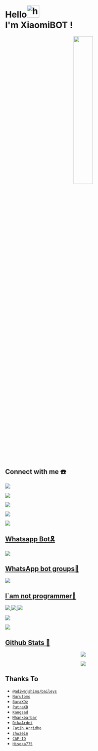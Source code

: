 # Hello<img src="https://user-images.githubusercontent.com/1303154/88677602-1635ba80-d120-11ea-84d8-d263ba5fc3c0.gif" width="40px" alt="hi"><br>I'm XiaomiBOT !</h1>

<p align="center">
	<img src="https://telegra.ph/file/849940251f9be6babd1ff.jpg" width="35%" style="margin-left: auto;margin-right: auto;display: block;">
</p>



## Connect with me ☎️

<p align="center">

  <a href="https://instagram.com/rangga_botz"><img src="https://img.shields.io/badge/Instagram-E4405F?style=for-the-badge&logo=instagram&logoColor=white"/> 

  <a href="https://wa.me/62857791505012"><img src="https://img.shields.io/badge/WhatsApp-25D366?style=for-the-badge&logo=whatsapp&logoColor=white" />

  <a href="https://t.me/XiaomiBOT"><img src="https://img.shields.io/badge/Telegram-%230088cc.svg?&style=for-the-badge&logo=telegram&logoColor=white" /> <br>

  <a href="https://youtube.com/channel/UCkiB1g5qA7xtd7AlXd46vcw"><img src="https://img.shields.io/badge/YouTube-XiaomiBOT-ff0000?style=for-the-badge&logo=youtube&logoColor=ff0000&link=https://youtube.com/channel/UCSitKGx6JsdfY0hJM2VAInQ" /><br>

  <a href="https://github.com/XiaomiBOT"><img src="https://img.shields.io/badge/-GitHub-black?style=flat-square&logo=github" /> 

## Whatsapp Bot🎗️

<p align="center">

  <a href="https://wa.me/62857791505012"><img src="https://img.shields.io/badge/WhatsApp-25D366?style=for-the-badge&logo=whatsapp&logoColor=white" />

## WhatsApp bot groups📍

<p align="center">

  <a href="https://chat.whatsapp.com/DcIcuTKGWSm1pxBVc9pgvR"><img src="https://img.shields.io/badge/WhatsApp-25D366?style=for-the-badge&logo=whatsapp&logoColor=white" />

## I`am not programmer🔭

  <img src="https://img.shields.io/badge/-JavaScript-black?style=flat-square&logo=javascript" />

  <img src="https://img.shields.io/badge/-Node.js-black?style=flat-square&logo=Node.js" />

  <img src="https://img.shields.io/badge/-Git-black?style=flat-square&logo=git" />

  <img src="https://img.shields.io/badge/-GitHub-black?style=flat-square&logo=github" /> <br>

  <img src="https://img.shields.io/badge/-Python-black?style=flat-square&logo=python" />

## Github Stats 🚀

<p align="center"><a href="https://github.com/XiaomiBOT"><img src="https://github-readme-stats.vercel.app/api?username=XiaomiBOT&show_icons=true&theme=radical"></a></p>

<p align="center"><a href="https://github.com/XiaomiBOT"><img src="https://github-readme-stats.vercel.app/api/top-langs/?username=XiaomiBOT&theme=radical&layout=compact"></a></p> 

## Thanks To
* [`@adiwajshing/baileys`](https://github.com/adiwajshing/baileys)
* [`Nurutomo`](https://github.com/Nurutomo)
* [`BaraXDz`](https://github.com/BaraXD)
* [`PutraXD`](https://github.com/putragans9)
* [`Kangsad`](https://github.com/sadteams)
* [`Mhankbarbar`](https://github.com/MhankBarBar)
* [`DikaArdnt`](https://github.com/DikaArdnt)
* [`Fatih Arridho`](https://github.com/FatihArridho)
* [`zhwzein`](https://github.com/zhwzein)
* [`CAF-ID`](https://github.com/CAF-ID)
* [`Hisoka775`](https://github.com/Hisoka775)
